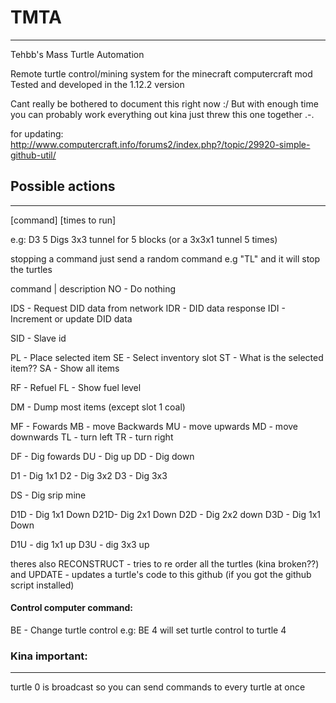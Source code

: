 

# TMTA
---
Tehbb's Mass Turtle Automation

Remote turtle control/mining system for the minecraft computercraft mod
Tested and developed in the 1.12.2 version

Cant really be bothered to document this right now :/
But with enough time you can probably work everything out
kina just threw this one together .-.


for updating:
http://www.computercraft.info/forums2/index.php?/topic/29920-simple-github-util/

## Possible actions
---

[command] [times to run]

e.g: D3 5
Digs 3x3 tunnel for 5 blocks
(or a 3x3x1 tunnel 5 times)

stopping a command just send a random command e.g "TL" and it will stop the turtles

command | description
NO - Do nothing

IDS - Request DID data from network
IDR - DID data response
IDI - Increment or update DID data

SID - Slave id

PL - Place selected item
SE - Select inventory slot
ST - What is the selected item??
SA - Show all items

RF - Refuel
FL - Show fuel level

DM - Dump most items (except slot 1 coal)

MF - Fowards
MB - move Backwards
MU - move upwards
MD - move downwards
TL - turn left
TR - turn right

DF - Dig fowards
DU - Dig up
DD - Dig down

D1 - Dig 1x1
D2 - Dig 3x2
D3 - Dig 3x3

DS - Dig srip mine

D1D - Dig 1x1 Down
D21D- Dig 2x1 Down
D2D - Dig 2x2 down
D3D - Dig 1x1 Down

D1U - dig 1x1 up
D3U - dig 3x3 up

theres also
RECONSTRUCT - tries to re order all the turtles (kina broken??)
and
UPDATE - updates a turtle's code to this github (if you got the github script installed)


#### Control computer command:

BE - Change turtle control
e.g:
BE 4
will set turtle control to turtle 4

### Kina important:
---
turtle 0 is broadcast so you can send commands to every turtle at once
